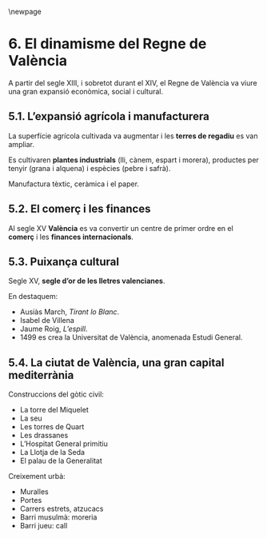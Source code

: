 \newpage

# 6. El dinamisme del Regne de València #

A partir del segle XIII, i sobretot durant el XIV, el Regne de València va viure una gran expansió econòmica, social i cultural.

## 5.1. L’expansió agrícola i manufacturera ##

La superfície agrícola cultivada va augmentar i les **terres de regadiu** es van ampliar.

Es cultivaren **plantes industrials** (lli, cànem, espart i morera), productes per tenyir (grana i alquena) i espècies (pebre i safrà).

Manufactura tèxtic, ceràmica i el paper.

## 5.2. El comerç i les finances ##

Al segle XV **València** es va convertir un centre de primer ordre en el **comerç** i les **finances internacionals**.

## 5.3. Puixança cultural ##

Segle XV, **segle d’or de les lletres valencianes**.

En destaquem:

- Ausiàs March, *Tirant lo Blanc*.
- Isabel de Villena
- Jaume Roig, *L’espill*.
- 1499 es crea la Universitat de València, anomenada Estudi General.

## 5.4. La ciutat de València, una gran capital mediterrània ##

Construccions del gòtic civil:

- La torre del Miquelet
- La seu
- Les torres de Quart
- Les drassanes
- L’Hospitat General primitiu
- La Llotja de la Seda
- El palau de la Generalitat

Creixement urbà:

- Muralles
- Portes
- Carrers estrets, atzucacs
- Barri musulmà: moreria
- Barri jueu: call

